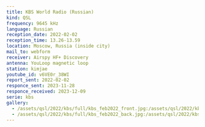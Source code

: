```yaml
---
title: KBS World Radio (Russian)
kind: QSL
frequency: 9645 kHz
language: Russian
reception_date: 2022-02-02
reception_time: 13.26-13.59
location: Moscow, Russia (inside city)
mail_to: webform
receiver: Airspy HF+ Discovery
antenna: YouLoop magnetic loop
station: kimjae
youtube_id: v6VE0r_38WI
report_sent: 2022-02-02
responce_sent: 2023-11-28
responce_received: 2023-12-09
serie: kbs
gallery:
  - /assets/qsl/2022/kbs/full/kbs_feb2022_front.jpg:/assets/qsl/2022/kbs/small/kbs_feb2022_front.jpg
  - /assets/qsl/2022/kbs/full/kbs_feb2022_back.jpg:/assets/qsl/2022/kbs/small/kbs_feb2022_back.jpg
---
```

